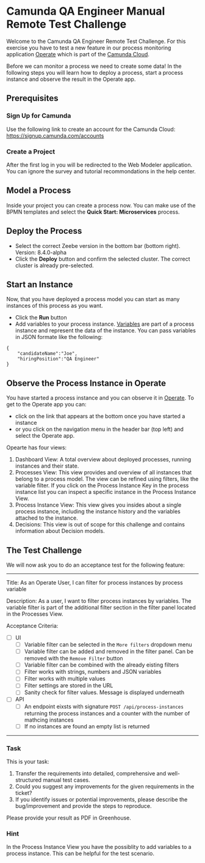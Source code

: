 # Camunda QA Engineer Manual Remote Test Challenge

Welcome to the Camunda QA Engineer Remote Test Challenge. For this exercise you have to test a new feature in our process monitoring application [Operate](https://docs.camunda.io/docs/components/operate/) which is part of the [Camunda Cloud](https://docs.camunda.io/).  

Before we can monitor a process we need to create some data! In the following steps you will learn how to deploy a process, start a process instance and observe the result in the Operate app.   

## Prerequisites

### Sign Up for Camunda

Use the following link to create an account for the Camunda Cloud: https://signup.camunda.com/accounts

### Create a Project

After the first log in you will be redirected to the Web Modeler application. You can ignore the survey and tutorial recommondations in the help center.

## Model a Process

Inside your project you can create a process now. You can make use of the BPMN templates and select the **Quick Start: Microservices** process.

## Deploy the Process 

* Select the correct Zeebe version in the bottom bar (bottom right). Version: 8.4.0-alpha
* Click the **Deploy** button and confirm the selected cluster. The correct cluster is already pre-selected. 

## Start an Instance

Now, that you have deployed a process model you can start as many instances of this process as you want.
* Click the **Run** button
* Add variables to your process instance. [Variables](https://docs.camunda.io/docs/components/concepts/variables/) are part of a process instance and represent the data of the instance. You can pass variables in JSON formate like the following:
```
{
    "candidateName":"Joe",
    "hiringPosition":"QA Engineer"
}
```
## Observe the Process Instance in Operate

You have started a process instance and you can observe it in [Operate](https://docs.camunda.io/docs/next/components/operate/operate-introduction/). To get to the Operate app you can:
* click on the link that appears at the bottom once you have started a instance
* or you click on the navigation menu in the header bar (top left) and select the Operate app.

Opearte has four views:
1. Dashboard View: A total overview about deployed processes, running instances and their state.
2. Processes View: This view provides and overview of all instances that belong to a process model. The view can be refined using filters, like the variable filter. If you click on the Process Instance Key in the process instance list you can inspect a specific instance in the Process Instance View.
3. Process Instance View: This view gives you insides about a single process instance, including the instance history and the variables attached to the instance.
4. Decisions: This view is out of scope for this challenge and contains information about Decision models.  


## The Test Challenge

We will now ask you to do an acceptance test for the following feature:

---
Title: As an Operate User, I can filter for process instances by process variable

Description: As a user, I want to filter process instances by variables. The variable filter is part of the additional filter section in the filter panel located in the Processes View.

Acceptance Criteria:
- [ ] UI
  - [ ] Variable filter can be selected in the `More filters` dropdown menu
  - [ ] Variable filter can be added and removed in the filter panel. Can be removed with the `Remove Filter` button
  - [ ] Variable filter can be combined with the already eisting filters
  - [ ] Filter works with strings, numbers and JSON variables
  - [ ] Filter works with multiple values 
  - [ ] Filter settings are stored in the URL
  - [ ] Sanity check for filter values. Message is displayed underneath
- [ ] API
  - [ ] An endpoint eixsts with signature `POST /api/process-instances` returning the process instances and a counter with the number of mathcing instances
  - [ ] If no instances are found an empty list is returned

---

### Task

This is your task:

1. Transfer the requirements into detailed, comprehensive and well-structured manual test cases.
2. Could you suggest any improvements for the given requirements in the ticket?
3. If you identify issues or potential improvements, please describe the bug/improvement and provide the steps to reproduce.

Please provide your result as PDF in Greenhouse.

### Hint
In the Process Instance View you have the possiblity to add variables to a process instance. This can be helpful for the test scenario.